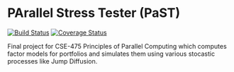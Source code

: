 # PArallel Stress Tester (PaST)
[![Build Status](https://travis-ci.org/jamlamberti/PaST.svg?branch=master)](https://travis-ci.org/jamlamberti/PaST)
[![Coverage Status](https://coveralls.io/repos/github/jamlamberti/PaST/badge.svg?branch=master)](https://coveralls.io/github/jamlamberti/PaST?branch=master)


Final project for CSE-475 Principles of Parallel Computing which computes factor models for portfolios and simulates them using various stocastic processes like Jump Diffusion.
